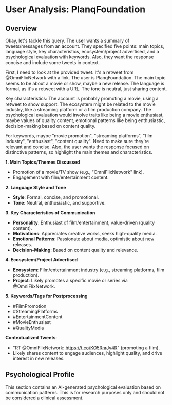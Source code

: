 # User Analysis: PlanqFoundation

## Overview

<think>
Okay, let's tackle this query. The user wants a summary of tweets/messages from an account. They specified five points: main topics, language style, key characteristics, ecosystem/project advertised, and a psychological evaluation with keywords. Also, they want the response concise and include some tweets in context.

First, I need to look at the provided tweet. It's a retweet from @OmniFlixNetwork with a link. The user is PlanqFoundation. The main topic seems to be about a movie or show, maybe a new release. The language is formal, as it's a retweet with a URL. The tone is neutral, just sharing content.

Key characteristics: The account is probably promoting a movie, using a retweet to show support. The ecosystem might be related to the movie industry, like a streaming platform or a film production company. The psychological evaluation would involve traits like being a movie enthusiast, maybe values of quality content, emotional patterns like being enthusiastic, decision-making based on content quality.

For keywords, maybe "movie promotion", "streaming platforms", "film industry", "enthusiast", "content quality". Need to make sure they're relevant and concise. Also, the user wants the response focused on distinctive patterns, so highlight the main themes and characteristics.
</think>

**1. Main Topics/Themes Discussed**  
- Promotion of a movie/TV show (e.g., "OmniFlixNetwork" link).  
- Engagement with film/entertainment content.  

**2. Language Style and Tone**  
- **Style**: Formal, concise, and promotional.  
- **Tone**: Neutral, enthusiastic, and supportive.  

**3. Key Characteristics of Communication**  
- **Personality**: Enthusiast of film/entertainment, value-driven (quality content).  
- **Motivations**: Appreciates creative works, seeks high-quality media.  
- **Emotional Patterns**: Passionate about media, optimistic about new releases.  
- **Decision-Making**: Based on content quality and relevance.  

**4. Ecosystem/Project Advertised**  
- **Ecosystem**: Film/entertainment industry (e.g., streaming platforms, film production).  
- **Project**: Likely promotes a specific movie or series via @OmniFlixNetwork.  

**5. Keywords/Tags for Postprocessing**  
- #FilmPromotion  
- #StreamingPlatforms  
- #EntertainmentContent  
- #MovieEnthusiast  
- #QualityMedia  

**Contextualized Tweets**:  
- "RT @OmniFlixNetwork: https://t.co/KO5RnrJy4R" (promoting a film).  
- Likely shares content to engage audiences, highlight quality, and drive interest in new releases.

## Psychological Profile

This section contains an AI-generated psychological evaluation based on communication patterns. This is for research purposes only and should not be considered a clinical assessment.